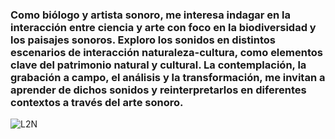 ### Como biólogo y artista sonoro, me interesa indagar en la interacción entre ciencia y arte con foco en la biodiversidad y los paisajes sonoros. Exploro los sonidos en distintos escenarios de interacción naturaleza-cultura, como elementos clave del patrimonio natural y cultural. La contemplación, la grabación a campo, el análisis y la transformación, me invitan a aprender de dichos sonidos y reinterpretarlos en diferentes contextos a través del arte sonoro.


![L2N](https://github.com/pepiamodeo/pepiamodeo.github.io/img/L2N_portada_fl.jpg)

<!--
[menu 1](https://github.com/pepiamodeo/pepiamodeo.github.io/tree/main/menu1/pagina1.html)
-->